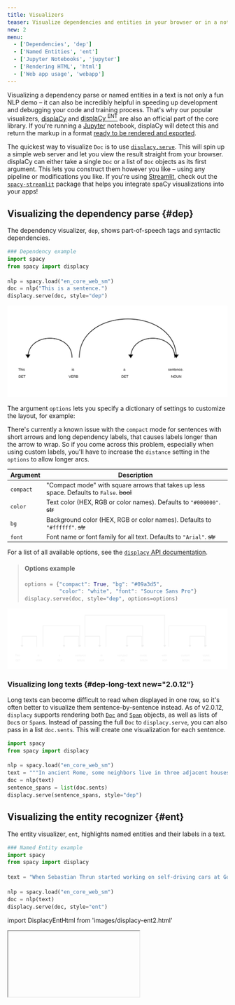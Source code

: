 ```yaml
---
title: Visualizers
teaser: Visualize dependencies and entities in your browser or in a notebook
new: 2
menu:
  - ['Dependencies', 'dep']
  - ['Named Entities', 'ent']
  - ['Jupyter Notebooks', 'jupyter']
  - ['Rendering HTML', 'html']
  - ['Web app usage', 'webapp']
---
```


Visualizing a dependency parse or named entities in a text is not only a fun NLP
demo – it can also be incredibly helpful in speeding up development and
debugging your code and training process. That's why our popular visualizers,
[displaCy](https://explosion.ai/demos/displacy) and
[displaCy <sup>ENT</sup>](https://explosion.ai/demos/displacy-ent) are also an
official part of the core library. If you're running a
[Jupyter](https://jupyter.org) notebook, displaCy will detect this and return
the markup in a format [ready to be rendered and exported](#jupyter).

The quickest way to visualize `Doc` is to use
[`displacy.serve`](/api/top-level#displacy.serve). This will spin up a simple
web server and let you view the result straight from your browser. displaCy can
either take a single `Doc` or a list of `Doc` objects as its first argument.
This lets you construct them however you like – using any pipeline or
modifications you like. If you're using [Streamlit](https://streamlit.io), check
out the [`spacy-streamlit`](https://github.com/explosion/spacy-streamlit)
package that helps you integrate spaCy visualizations into your apps!

## Visualizing the dependency parse {#dep}

The dependency visualizer, `dep`, shows part-of-speech tags and syntactic
dependencies.

```python
### Dependency example
import spacy
from spacy import displacy

nlp = spacy.load("en_core_web_sm")
doc = nlp("This is a sentence.")
displacy.serve(doc, style="dep")
```

![displaCy visualizer](../images/displacy.svg)

The argument `options` lets you specify a dictionary of settings to customize
the layout, for example:

<Infobox title="Important note" variant="warning">

There's currently a known issue with the `compact` mode for sentences with short
arrows and long dependency labels, that causes labels longer than the arrow to
wrap. So if you come across this problem, especially when using custom labels,
you'll have to increase the `distance` setting in the `options` to allow longer
arcs.

</Infobox>

| Argument  | Description                                                                               |
| --------- | ----------------------------------------------------------------------------------------- |
| `compact` | "Compact mode" with square arrows that takes up less space. Defaults to `False`. ~~bool~~ |
| `color`   | Text color (HEX, RGB or color names). Defaults to `"#000000"`. ~~str~~                    |
| `bg`      | Background color (HEX, RGB or color names). Defaults to `"#ffffff"`. ~~str~~              |
| `font`    | Font name or font family for all text. Defaults to `"Arial"`. ~~str~~                     |

For a list of all available options, see the
[`displacy` API documentation](/api/top-level#displacy_options).

> #### Options example
>
> ```python
> options = {"compact": True, "bg": "#09a3d5",
>            "color": "white", "font": "Source Sans Pro"}
> displacy.serve(doc, style="dep", options=options)
> ```

![displaCy visualizer (compact mode)](../images/displacy-compact.svg)

### Visualizing long texts {#dep-long-text new="2.0.12"}

Long texts can become difficult to read when displayed in one row, so it's often
better to visualize them sentence-by-sentence instead. As of v2.0.12, `displacy`
supports rendering both [`Doc`](/api/doc) and [`Span`](/api/span) objects, as
well as lists of `Doc`s or `Span`s. Instead of passing the full `Doc` to
`displacy.serve`, you can also pass in a list `doc.sents`. This will create one
visualization for each sentence.

```python
import spacy
from spacy import displacy

nlp = spacy.load("en_core_web_sm")
text = """In ancient Rome, some neighbors live in three adjacent houses. In the center is the house of Senex, who lives there with wife Domina, son Hero, and several slaves, including head slave Hysterium and the musical's main character Pseudolus. A slave belonging to Hero, Pseudolus wishes to buy, win, or steal his freedom. One of the neighboring houses is owned by Marcus Lycus, who is a buyer and seller of beautiful women; the other belongs to the ancient Erronius, who is abroad searching for his long-lost children (stolen in infancy by pirates). One day, Senex and Domina go on a trip and leave Pseudolus in charge of Hero. Hero confides in Pseudolus that he is in love with the lovely Philia, one of the courtesans in the House of Lycus (albeit still a virgin)."""
doc = nlp(text)
sentence_spans = list(doc.sents)
displacy.serve(sentence_spans, style="dep")
```

## Visualizing the entity recognizer {#ent}

The entity visualizer, `ent`, highlights named entities and their labels in a
text.

```python
### Named Entity example
import spacy
from spacy import displacy

text = "When Sebastian Thrun started working on self-driving cars at Google in 2007, few people outside of the company took him seriously."

nlp = spacy.load("en_core_web_sm")
doc = nlp(text)
displacy.serve(doc, style="ent")
```

import DisplacyEntHtml from 'images/displacy-ent2.html'

<Iframe title="displaCy visualizer for entities" html={DisplacyEntHtml} height={180} />

The entity visualizer lets you customize the following `options`:

| Argument | Description                                                                                                   |
| -------- | ------------------------------------------------------------------------------------------------------------- |
| `ents`   | Entity types to highlight (`None` for all types). Defaults to `None`. ~~Optional[List[str]]~~                 | `None` |
| `colors` | Color overrides. Entity types should be mapped to color names or values. Defaults to `{}`. ~~Dict[str, str]~~ |

If you specify a list of `ents`, only those entity types will be rendered – for
example, you can choose to display `PERSON` entities. Internally, the visualizer
knows nothing about available entity types and will render whichever spans and
labels it receives. This makes it especially easy to work with custom entity
types. By default, displaCy comes with colors for all entity types used by
[trained spaCy pipelines](/models). If you're using custom entity types, you can
use the `colors` setting to add your own colors for them.

> #### Options example
>
> ```python
> colors = {"ORG": "linear-gradient(90deg, #aa9cfc, #fc9ce7)"}
> options = {"ents": ["ORG"], "colors": colors}
> displacy.serve(doc, style="ent", options=options)
> ```

import DisplacyEntCustomHtml from 'images/displacy-ent-custom.html'

<Iframe title="displaCy visualizer for entities (custom styling)" html={DisplacyEntCustomHtml} height={225} />

The above example uses a little trick: Since the background color values are
added as the `background` style attribute, you can use any
[valid background value](https://tympanus.net/codrops/css_reference/background/)
or shorthand – including gradients and even images!

### Adding titles to documents {#ent-titles}

Rendering several large documents on one page can easily become confusing. To
add a headline to each visualization, you can add a `title` to its `user_data`.
User data is never touched or modified by spaCy.

```python
doc = nlp("This is a sentence about Google.")
doc.user_data["title"] = "This is a title"
displacy.serve(doc, style="ent")
```

This feature is especially handy if you're using displaCy to compare performance
at different stages of a process, e.g. during training. Here you could use the
title for a brief description of the text example and the number of iterations.

## Visualizing spans {#span}

The span visualizer, `span`, highlights overlapping spans in a text.

```python
### Span example
import spacy
from spacy import displacy
from spacy.tokens import Span

text = "Welcome to the Bank of China."

nlp = spacy.blank("en")
doc = nlp(text)

doc.spans["sc"] = [
    Span(doc, 3, 6, "ORG"), 
    Span(doc, 5, 6, "GPE"),
]

displacy.serve(doc, style="span")
```

import DisplacySpanHtml from 'images/displacy-span.html'

<Iframe title="displaCy visualizer for entities" html={DisplacySpanHtml} height={180} />


The span visualizer lets you customize the following `options`:

| Argument | Description                                                                                                                                             |
|-----------------|---------------------------------------------------------------------------------------------------------------------------------------------------------|
| `spans_key`       | Which spans key to render spans from. Default is `"sc"`. ~~str~~                                                                                                   |
| `templates`       | Dictionary containing the keys `"span"`, `"slice"`, and `"start"`. These dictate how the overall span, a span slice, and the starting token will be rendered. ~~Optional[Dict[str, str]~~ |
| `kb_url_template` | Optional template to construct the KB url for the entity to link to. Expects a python f-string format with single field to fill in ~~Optional[str]~~                    |
| `colors`          | Color overrides. Entity types should be mapped to color names or values. ~~Dict[str, str]~~ |

Because spans can be stored across different keys in `doc.spans`, you need to specify
which one displaCy should use with `spans_key` (`sc` is the default). 

> #### Options example
>
> ```python
> doc.spans["custom"] = [Span(doc, 3, 6, "BANK")]
> options = {"spans_key": "custom"}
> displacy.serve(doc, style="span", options=options)

import DisplacySpanCustomHtml from 'images/displacy-span-custom.html'

<Iframe title="displaCy visualizer for spans (custom spans_key)" html={DisplacySpanCustomHtml} height={225} />



## Using displaCy in Jupyter notebooks {#jupyter}

displaCy is able to detect whether you're working in a
[Jupyter](https://jupyter.org) notebook, and will return markup that can be
rendered in a cell straight away. When you export your notebook, the
visualizations will be included as HTML.

```python
### Jupyter example
# Don't forget to install a trained pipeline, e.g.: python -m spacy download en

# In[1]:
import spacy
from spacy import displacy

# In[2]:
doc = nlp("Rats are various medium-sized, long-tailed rodents.")
displacy.render(doc, style="dep")

# In[3]:
doc2 = nlp(LONG_NEWS_ARTICLE)
displacy.render(doc2, style="ent")
```

<Infobox variant="warning" title="Important note">

To explicitly enable or disable "Jupyter mode", you can use the `jupyter`
keyword argument – e.g. to return raw HTML in a notebook, or to force Jupyter
rendering if auto-detection fails.

</Infobox>

![displaCy visualizer in a Jupyter notebook](../images/displacy_jupyter.jpg)

Internally, displaCy imports `display` and `HTML` from `IPython.core.display`
and returns a Jupyter HTML object. If you were doing it manually, it'd look like
this:

```python
from IPython.core.display import display, HTML

html = displacy.render(doc, style="dep")
display(HTML(html))
```

## Rendering HTML {#html}

If you don't need the web server and just want to generate the markup – for
example, to export it to a file or serve it in a custom way – you can use
[`displacy.render`](/api/top-level#displacy.render). It works the same way, but
returns a string containing the markup.

```python
### Example
import spacy
from spacy import displacy

nlp = spacy.load("en_core_web_sm")
doc1 = nlp("This is a sentence.")
doc2 = nlp("This is another sentence.")
html = displacy.render([doc1, doc2], style="dep", page=True)
```

`page=True` renders the markup wrapped as a full HTML page. For minified and
more compact HTML markup, you can set `minify=True`. If you're rendering a
dependency parse, you can also export it as an `.svg` file.

> #### What's SVG?
>
> Unlike other image formats, the SVG (Scalable Vector Graphics) uses XML markup
> that's easy to manipulate
> [using CSS](https://www.smashingmagazine.com/2014/11/styling-and-animating-svgs-with-css/)
> or
> [JavaScript](https://css-tricks.com/smil-is-dead-long-live-smil-a-guide-to-alternatives-to-smil-features/).
> Essentially, SVG lets you design with code, which makes it a perfect fit for
> visualizing dependency trees. SVGs can be embedded online in an `<img>` tag,
> or inlined in an HTML document. They're also pretty easy to
> [convert](https://convertio.co/image-converter/).

```python
svg = displacy.render(doc, style="dep")
output_path = Path("/images/sentence.svg")
output_path.open("w", encoding="utf-8").write(svg)
```

<Infobox title="Important note" variant="warning">

Since each visualization is generated as a separate SVG, exporting `.svg` files
only works if you're rendering **one single doc** at a time. (This makes sense –
after all, each visualization should be a standalone graphic.) So instead of
rendering all `Doc`s at once, loop over them and export them separately.

</Infobox>

### Example: Export SVG graphics of dependency parses {#examples-export-svg}

```python
### Example
import spacy
from spacy import displacy
from pathlib import Path

nlp = spacy.load("en_core_web_sm")
sentences = ["This is an example.", "This is another one."]
for sent in sentences:
    doc = nlp(sent)
    svg = displacy.render(doc, style="dep", jupyter=False)
    file_name = '-'.join([w.text for w in doc if not w.is_punct]) + ".svg"
    output_path = Path("/images/" + file_name)
    output_path.open("w", encoding="utf-8").write(svg)
```

The above code will generate the dependency visualizations as two files,
`This-is-an-example.svg` and `This-is-another-one.svg`.

### Rendering data manually {#manual-usage}

You can also use displaCy to manually render data. This can be useful if you
want to visualize output from other libraries, like [NLTK](http://www.nltk.org)
or
[SyntaxNet](https://github.com/tensorflow/models/tree/master/research/syntaxnet).
If you set `manual=True` on either `render()` or `serve()`, you can pass in data
in displaCy's format as a dictionary (instead of `Doc` objects).

> #### Example
>
> ```python
> ex = [{"text": "But Google is starting from behind.",
>        "ents": [{"start": 4, "end": 10, "label": "ORG"}],
>        "title": None}]
> html = displacy.render(ex, style="ent", manual=True)
> ```

```python
### DEP input
{
    "words": [
        {"text": "This", "tag": "DT"},
        {"text": "is", "tag": "VBZ"},
        {"text": "a", "tag": "DT"},
        {"text": "sentence", "tag": "NN"}
    ],
    "arcs": [
        {"start": 0, "end": 1, "label": "nsubj", "dir": "left"},
        {"start": 2, "end": 3, "label": "det", "dir": "left"},
        {"start": 1, "end": 3, "label": "attr", "dir": "right"}
    ]
}
```

```python
### ENT input
{
    "text": "But Google is starting from behind.",
    "ents": [{"start": 4, "end": 10, "label": "ORG"}],
    "title": None
}
```

```python
### ENT input with knowledge base links
{
    "text": "But Google is starting from behind.",
    "ents": [{"start": 4, "end": 10, "label": "ORG", "kb_id": "Q95", "kb_url": "https://www.wikidata.org/entity/Q95"}],
    "title": None
}
```

## Using displaCy in a web application {#webapp}

If you want to use the visualizers as part of a web application, for example to
create something like our [online demo](https://explosion.ai/demos/displacy),
it's not recommended to only wrap and serve the displaCy renderer. Instead, you
should only rely on the server to perform spaCy's processing capabilities, and
use a client-side implementation like
[`displaCy.js`](https://github.com/explosion/displacy) to render the
JSON-formatted output.

> #### Why not return the HTML by the server?
>
> It's certainly possible to just have your server return the markup. But
> outputting raw, unsanitized HTML is risky and makes your app vulnerable to
> [cross-site scripting](https://en.wikipedia.org/wiki/Cross-site_scripting)
> (XSS). All your user needs to do is find a way to make spaCy return text like
> `<script src="malicious-code.js"></script>`, which is pretty easy in NER mode.
> Instead of relying on the server to render and sanitize HTML, you can do this
> on the client in JavaScript. displaCy.js creates the markup as DOM nodes and
> will never insert raw HTML.

<Grid cols={2}>

Alternatively, if you're using [Streamlit](https://streamlit.io), check out the
[`spacy-streamlit`](https://github.com/explosion/spacy-streamlit) package that
helps you integrate spaCy visualizations into your apps. It includes a full
embedded visualizer, as well as individual components.

![](../images/spacy-streamlit.png)

</Grid>

